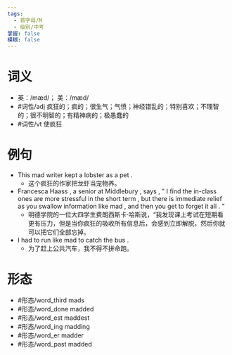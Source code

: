 ```yaml
---
tags:
  - 首字母/M
  - 级别/中考
掌握: false
模糊: false
---
```

# 词义
- 英：/mæd/； 美：/mæd/
- #词性/adj  疯狂的；疯的；很生气；气愤；神经错乱的；特别喜欢；不理智的；很不明智的；有精神病的；极愚蠢的
- #词性/vt  使疯狂
# 例句
- This mad writer kept a lobster as a pet .
	- 这个疯狂的作家把龙虾当宠物养。
- Francesca Haass , a senior at Middlebury , says , " I find the in-class ones are more stressful in the short term , but there is immediate relief as you swallow information like mad , and then you get to forget it all . "
	- 明德学院的一位大四学生费朗西斯卡·哈斯说，“我发现课上考试在短期看更有压力，但是当你疯狂的吸收所有信息后，会感到立即解脱，然后你就可以把它们全部忘掉。
- I had to run like mad to catch the bus .
	- 为了赶上公共汽车，我不得不拼命跑。
# 形态
- #形态/word_third mads
- #形态/word_done madded
- #形态/word_est maddest
- #形态/word_ing madding
- #形态/word_er madder
- #形态/word_past madded
